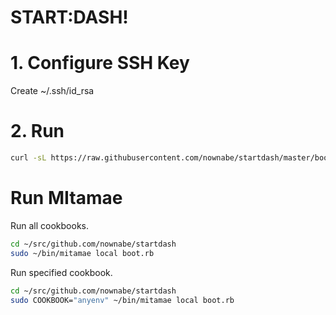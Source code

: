 START:DASH!
===========

# 1. Configure SSH Key
Create ~/.ssh/id_rsa

# 2. Run
```bash
curl -sL https://raw.githubusercontent.com/nownabe/startdash/master/bootstrap.sh | /bin/bash
```

# Run MItamae
Run all cookbooks.

```bash
cd ~/src/github.com/nownabe/startdash
sudo ~/bin/mitamae local boot.rb
```
Run specified cookbook.

```bash
cd ~/src/github.com/nownabe/startdash
sudo COOKBOOK="anyenv" ~/bin/mitamae local boot.rb
```
